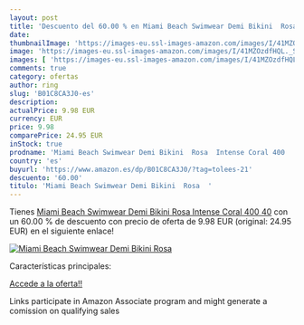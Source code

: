 ```yaml
---
layout: post
title: 'Descuento del 60.00 % en Miami Beach Swimwear Demi Bikini  Rosa  '
date: 
thumbnailImage: 'https://images-eu.ssl-images-amazon.com/images/I/41MZOzdfHQL._SL200_.jpg'
image: 'https://images-eu.ssl-images-amazon.com/images/I/41MZOzdfHQL._SL200_.jpg'
images: [ 'https://images-eu.ssl-images-amazon.com/images/I/41MZOzdfHQL._SL200_.jpg' ]
comments: true
category: ofertas
author: ring
slug: 'B01C8CA3J0-es'
description:
actualPrice: 9.98 EUR
currency: EUR
price: 9.98
comparePrice: 24.95 EUR
inStock: true
prodname: 'Miami Beach Swimwear Demi Bikini  Rosa  Intense Coral 400   40'
country: 'es'
buyurl: 'https://www.amazon.es/dp/B01C8CA3J0/?tag=tolees-21'
descuento: '60.00'
titulo: 'Miami Beach Swimwear Demi Bikini  Rosa  '
---
```


Tienes [Miami Beach Swimwear Demi Bikini  Rosa  Intense Coral 400   40](https://www.amazon.es/dp/B01C8CA3J0/?tag=tolees-21) con un 60.00 % de descuento con precio de oferta de 9.98 EUR (original: 24.95 EUR) en el siguiente enlace!

[![Miami Beach Swimwear Demi Bikini  Rosa  ](https://images-eu.ssl-images-amazon.com/images/I/41MZOzdfHQL._SL200_.jpg)](https://www.amazon.es/dp/B01C8CA3J0/?tag=tolees-21)

Características principales:


[Accede a la oferta!!](https://www.amazon.es/dp/B01C8CA3J0/?tag=tolees-21)

Links participate in Amazon Associate program and might generate a comission on qualifying sales


